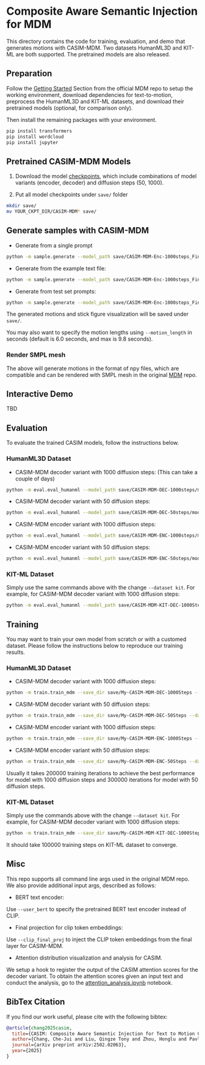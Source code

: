 # Composite Aware Semantic Injection for MDM

This directory contains the code for training, evaluation, and demo that generates motions with CASIM-MDM. Two datasets HumanML3D and KIT-ML are both supported. The pretrained models are also released.

## Preparation

Follow the [Getting Started](https://github.com/GuyTevet/motion-diffusion-model?tab=readme-ov-file#getting-started) Section from the official MDM repo to setup the working environment, download dependencies for text-to-motion, preprocess the HumanML3D and KIT-ML datasets, and download their pretrained models (optional, for comparison only).

Then install the remaining packages with your environment.
```bash
pip install transformers
pip install wordcloud
pip install jupyter
```

## Pretrained CASIM-MDM Models

1. Download the model [checkpoints](https://rutgersconnect-my.sharepoint.com/:f:/g/personal/cc1845_cs_rutgers_edu/EkKs_2bjoTVKh3rjdgOlPlsB_RdnqsAN7rqVWgaDs_epsw?e=BTFhEJ), which include combinations of model variants (encoder, decoder) and diffusion steps (50, 1000).

2. Put all model checkpoints under `save/` folder

```bash
mkdir save/
mv YOUR_CKPT_DIR/CASIM-MDM* save/
```

## Generate samples with CASIM-MDM

- Generate from a single prompt

```bash
python -m sample.generate --model_path save/CASIM-MDM-Enc-1000steps_FinalProj/model000200000.pt --text_prompt "the person walks forward and is picking up his toolbox with his left hand." --use_casim --arch trans_enc --diffusion_steps 1000 --clip_final_proj
```

- Generate from the example text file:

```bash
python -m sample.generate --model_path save/CASIM-MDM-Enc-1000steps_FinalProj/model000200000.pt  --input_text ./assets/casim_example_text_prompts.txt --use_casim --arch trans_enc --diffusion_steps 1000 --clip_final_proj
```

- Generate from test set prompts:

```bash
python -m sample.generate --model_path save/CASIM-MDM-Enc-1000steps_FinalProj/model000200000.pt --num_samples 10 --num_repetitions 3 --use_casim --arch trans_enc --diffusion_steps 1000 --clip_final_proj
```

The generated motions and stick figure visualization will be saved under `save/`.

You may also want to specify the motion lengths using `--motion_length` in seconds (default is 6.0 seconds, and max is 9.8 seconds).

### Render SMPL mesh

The above will generate motions in the format of npy files, which are compatible and can be rendered with SMPL mesh in the original [MDM](https://github.com/GuyTevet/motion-diffusion-model?tab=readme-ov-file#render-smpl-mesh) repo.


## Interactive Demo

TBD

## Evaluation

To evaluate the trained CASIM models, follow the instructions below.

### HumanML3D Dataset

- CASIM-MDM decoder variant with 1000 diffusion steps: (This can take a couple of days)

```bash
python -m eval.eval_humanml --model_path save/CASIM-MDM-DEC-1000steps/model000200000.pt --dataset humanml  --use_casim --arch trans_dec --diffusion_steps 1000 --eval_mode no_sample_limit
```

- CASIM-MDM decoder variant with 50 diffusion steps:

```bash
python -m eval.eval_humanml --model_path save/CASIM-MDM-DEC-50steps/model000300000.pt --dataset humanml  --use_casim --arch trans_dec --diffusion_steps 50 --eval_mode no_sample_limit
```

- CASIM-MDM encoder variant with 1000 diffusion steps:

```bash
python -m eval.eval_humanml --model_path save/CASIM-MDM-ENC-1000steps/model000200000.pt --dataset humanml  --use_casim --arch trans_enc --diffusion_steps 1000 --eval_mode no_sample_limit
```

- CASIM-MDM encoder variant with 50 diffusion steps:

```bash
python -m eval.eval_humanml --model_path save/CASIM-MDM-ENC-50steps/model000300000.pt --dataset humanml  --use_casim --arch trans_enc --diffusion_steps 50 --eval_mode no_sample_limit
```

### KIT-ML Dataset

Simply use the same commands above with the change `--dataset kit`. For example, for CASIM-MDM decoder variant with 1000 diffusion steps:

```bash
python -m eval.eval_humanml --model_path save/CASIM-MDM-KIT-DEC-1000Steps --dataset kit --diffusion_steps 1000 --use_casim --arch trans_dec --eval_mode no_sample_limit
```


## Training 

You may want to train your own model from scratch or with a customed dataset. 
Please follow the instructions below to reproduce our training results.

### HumanML3D Dataset

- CASIM-MDM decoder variant with 1000 diffusion steps:

```bash
python -m train.train_mdm --save_dir save/My-CASIM-MDM-DEC-1000Steps --dataset humanml --diffusion_steps 1000 --batch_size 512 --eval_during_training --num_steps 300000 --use_casim --arch trans_dec --overwrite
```

- CASIM-MDM decoder variant with 50 diffusion steps:

```bash
python -m train.train_mdm --save_dir save/My-CASIM-MDM-DEC-50Steps --dataset humanml --diffusion_steps 50 --batch_size 512 --eval_during_training --num_steps 300000 --use_casim --arch trans_dec --overwrite
```

- CASIM-MDM encoder variant with 1000 diffusion steps:

```bash
python -m train.train_mdm --save_dir save/My-CASIM-MDM-ENC-1000Steps --dataset humanml --diffusion_steps 1000 --batch_size 512 --eval_during_training --num_steps 300000 --use_casim --arch trans_enc --overwrite
```

- CASIM-MDM encoder variant with 50 diffusion steps:

```bash
python -m train.train_mdm --save_dir save/My-CASIM-MDM-ENC-50Steps --dataset humanml --diffusion_steps 50 --batch_size 512 --eval_during_training --num_steps 300000 --use_casim --arch trans_enc --overwrite
```

Usually it takes 200000 training iterations to achieve the best performance for model with 1000 diffusion steps and 300000 iterations for model with 50 diffusion steps.

### KIT-ML Dataset

Simply use the commands above with the change `--dataset kit`. For example, for CASIM-MDM decoder variant with 1000 diffusion steps:

```bash
python -m train.train_mdm --save_dir save/My-CASIM-MDM-KIT-DEC-1000Steps --dataset kit --diffusion_steps 1000 --batch_size 512 --eval_during_training --num_steps 300000 --use_casim --arch trans_dec --overwrite
```

It should take 100000 training steps on KIT-ML dataset to converge.


## Misc

This repo supports all command line args used in the original MDM repo. We also provide additional input args, described as follows:

- BERT text encoder:

Use `--user_bert` to specify the pretrained BERT text encoder instead of CLIP.

- Final projection for clip token embeddings:

Use `--clip_final_proj` to inject the CLIP token embeddings from the final layer for CASIM-MDM.

- Attention distribution visualization and analysis for CASIM.

We setup a hook to register the output of the CASIM attention scores for the decoder variant. To obtain the attention scores given an input text and conduct the analysis, go to the [attention_analysis.ipynb](./attention_analysis.ipynb) notebook.


## BibTex Citation

If you find our work useful, please cite with the following bibtex:

```BibTeX
@article{chang2025casim,
  title={CASIM: Composite Aware Semantic Injection for Text to Motion Generation},
  author={Chang, Che-Jui and Liu, Qingze Tony and Zhou, Honglu and Pavlovic, Vladimir and Kapadia, Mubbasir},
  journal={arXiv preprint arXiv:2502.02063},
  year={2025}
}
```

